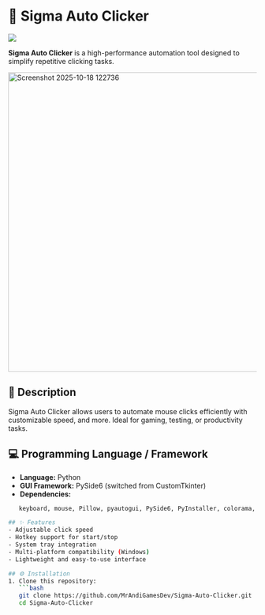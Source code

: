 # 🚀 Sigma Auto Clicker
[![](https://dcbadge.limes.pink/api/server/https://discord.gg/55NEJJRWa5?theme=default-inverted&style=for-the-badge)](https://discord.gg/55NEJJRWa5)

**Sigma Auto Clicker** is a high-performance automation tool designed to simplify repetitive clicking tasks.  

<img width="638" height="606" alt="Screenshot 2025-10-18 122736" src="https://github.com/user-attachments/assets/2486426c-e934-46bc-a7b9-2e4fa6a1c46b" />

## 📝 Description
Sigma Auto Clicker allows users to automate mouse clicks efficiently with customizable speed, and more. Ideal for gaming, testing, or productivity tasks.  

## 💻 Programming Language / Framework
- **Language:** Python  
- **GUI Framework:** PySide6 (switched from CustomTkinter)  
- **Dependencies:**
```bash
   keyboard, mouse, Pillow, pyautogui, PySide6, PyInstaller, colorama, requests, psutil, pynput, autopep8, pypresence, dotenv, src/Packages/CustomLogging (custom made)  

## ✨ Features
- Adjustable click speed  
- Hotkey support for start/stop  
- System tray integration  
- Multi-platform compatibility (Windows)  
- Lightweight and easy-to-use interface  

## ⚙️ Installation
1. Clone this repository:
   ```bash
   git clone https://github.com/MrAndiGamesDev/Sigma-Auto-Clicker.git
   cd Sigma-Auto-Clicker